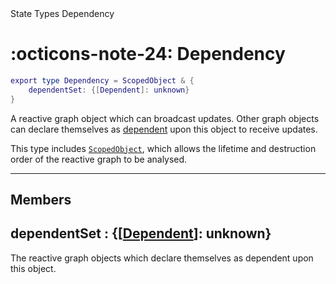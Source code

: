 <nav class="fusiondoc-api-breadcrumbs">
	<span>State</span>
	<span>Types</span>
	<span>Dependency</span>
</nav>

<h1 class="fusiondoc-api-header" markdown>
	<span class="fusiondoc-api-icon" markdown>:octicons-note-24:</span>
	<span class="fusiondoc-api-name">Dependency</span>
</h1>

```Lua
export type Dependency = ScopedObject & {
	dependentSet: {[Dependent]: unknown}
}
```

A reactive graph object which can broadcast updates. Other graph objects can
declare themselves as [dependent](../dependent) upon this object to receive
updates.

This type includes [`ScopedObject`](../../../memory/types/scopedobject), which
allows the lifetime and destruction order of the reactive graph to be analysed.

-----

## Members

<h2 markdown>
	dependentSet
	<span class="fusiondoc-api-type">
		: {[<a href="../dependent">Dependent</a>]: unknown}
	</span>
</h2>

The reactive graph objects which declare themselves as dependent upon this
object.